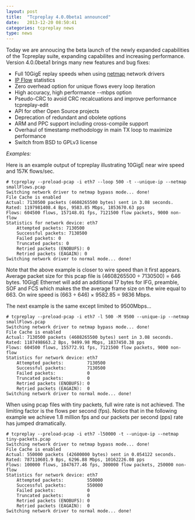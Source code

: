 ```yaml
---
layout: post
title:  "Tcpreplay 4.0.0beta1 announced"
date:   2013-12-20 08:50:41
categories: tcpreplay news
type: news
---
```


Today we are annoucing the beta launch of the newly expanded capabilities of the Tcpreplay suite,
expanding capabilites and increasing performance. Version 4.0.0beta1 brings many new features and
bug fixes:

* Full 10GigE replay speeds when using [netmap](http://info.iet.unipi.it/~luigi/netmap/) network drivers   
* [IP Flow](http://en.wikipedia.org/wiki/Traffic_flow_%28computer_networking%29) statistics  
* Zero overhead option for unique flows every loop iteration
* High accuracy, high performance --mbps option
* Pseudo-CRC to avoid CRC recalcuations and improve performance tcpreplay-edit
* API for other Open Source projects
* Deprecation of redundant and obolete options
* ARM and PPC support including cross-compile support
* Overhaul of timestamp methodology in main TX loop to maximize performance
* Switch from BSD to GPLv3 license

*Examples:*

Here is an example output of tcpreplay illustrating 10GigE near wire speed and 157K flows/sec.

```
# tcpreplay --preload-pcap -i eth7 --loop 500 -t --unique-ip --netmap smallFlows.pcap 
Switching network driver to netmap bypass mode... done!
File Cache is enabled
Actual: 7130500 packets (4608265500 bytes) sent in 3.08 seconds.
Rated: 1197981408.4 Bps, 9583.85 Mbps, 1853670.63 pps
Flows: 604500 flows, 157148.01 fps, 7121500 flow packets, 9000 non-flow
Statistics for network device: eth7
	Attempted packets: 7130500
	Successful packets: 7130500
	Failed packets: 0
	Truncated packets: 0
	Retried packets (ENOBUFS): 0
	Retried packets (EAGAIN): 0
Switching network driver to normal mode... done!
```

Note that the above example is closer to wire speed than it first appears. Average packet size
for this pcap file is (4608265500 ÷ 7130500) = 646 bytes. 10GigE Ethernet will add an 
additional 17 bytes for IFG, preamble, SOF and FCS which makes the the average frame 
size on the wire equal to 663. On wire speed is (663 ÷ 646) × 9582.85 = 9836 Mbps. 

The next example is the same except limited to 9500Mbps...

```
# tcpreplay --preload-pcap -i eth7 -l 500 -M 9500 --unique-ip --netmap smallFlows.pcap 
Switching network driver to netmap bypass mode... done!
File Cache is enabled
Actual: 7130500 packets (4608265500 bytes) sent in 3.08 seconds.
Rated: 1187498663.2 Bps, 9499.98 Mbps, 1837450.38 pps
Flows: 604500 flows, 155772.91 fps, 7121500 flow packets, 9000 non-flow
Statistics for network device: eth7
	Attempted packets:         7130500
	Successful packets:        7130500
	Failed packets:            0
	Truncated packets:         0
	Retried packets (ENOBUFS): 0
	Retried packets (EAGAIN):  0
Switching network driver to normal mode... done!
```

When using pcap files with tiny packets, full wire rate is not achieved. The limiting
factor is the flows per second (fps). Notice that in the following example we achieve 1.8 million
fps and our packets per second (pps) rate has jumped dramatically.

```
# tcpreplay --preload-pcap -i eth7 -l50000 -t --unique-ip --netmap tiny-packets.pcap 
Switching network driver to netmap bypass mode... done!
File Cache is enabled
Actual: 550000 packets (42600000 bytes) sent in 0.054122 seconds.
Rated: 787110601.9 Bps, 6296.88 Mbps, 10162226.08 pps
Flows: 100000 flows, 1847677.46 fps, 300000 flow packets, 250000 non-flow
Statistics for network device: eth7
	Attempted packets:         550000
	Successful packets:        550000
	Failed packets:            0
	Truncated packets:         0
	Retried packets (ENOBUFS): 0
	Retried packets (EAGAIN):  0
Switching network driver to normal mode... done!
```
